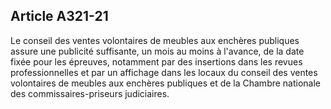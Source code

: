 Article A321-21
----
Le conseil des ventes volontaires de meubles aux enchères publiques assure une
publicité suffisante, un mois au moins à l'avance, de la date fixée pour les
épreuves, notamment par des insertions dans les revues professionnelles et par
un affichage dans les locaux du conseil des ventes volontaires de meubles aux
enchères publiques et de la Chambre nationale des commissaires-priseurs
judiciaires.
